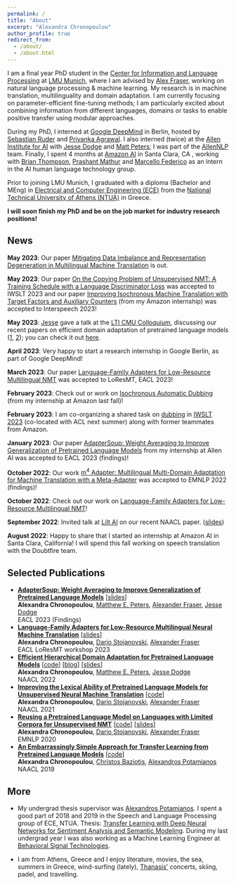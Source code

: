 ```yaml
---
permalink: /
title: "About"
excerpt: "Alexandra Chronopoulou"
author_profile: true
redirect_from: 
  - /about/
  - /about.html
---
```



I am a final year PhD student in the [Center for Information and Language Processing](https://www.cis.uni-muenchen.de/) at [LMU Munich](https://www.en.uni-muenchen.de/index.html), where I am advised by [Alex Fraser](https://www.cis.uni-muenchen.de/~fraser/), working on natural language processing & machine learning. My research is in machine translation, multilinguality and domain adaptation. I am currently focusing on parameter-efficient fine-tuning methods; I am particularly excited about combining information from different languages, domains or tasks to enable positive transfer using modular approaches.

<!-- I am currently also a research intern at [Google Deepmind](https://www.deepmind.com/) in Berlin, hosted by [Sebastian Ruder](https://www.ruder.io/) and [Priyanka Agrawal](https://sites.google.com/site/priyankaagr17). -->

During my PhD, I interned at [Google DeepΜind](https://www.deepmind.com/) in Berlin, hosted by [Sebastian Ruder](https://www.ruder.io/) and [Priyanka Agrawal](https://sites.google.com/site/priyankaagr17). I also interned (twice) at the [Allen Institute for AI](https://allenai.org/) with [Jesse Dodge](https://jessedodge.github.io/) and [Matt Peters](https://scholar.google.com/citations?user=K5nCPZwAAAAJ&hl=en); I was part of the [AllenNLP](https://allenai.org/allennlp) team. Finally, I spent 4 months at [Amazon AI](https://aws.amazon.com/machine-learning/) in Santa Clara, CA , working with [Brian Thompson](https://thompsonb.github.io/), [Prashant Mathur](http://mtresearcher.github.io/) and [Marcello Federico](https://www.marcellofederico.net) as an intern in the AI human language technology group.


Prior to joining LMU Munich, I graduated with a diploma (Bachelor and MEng) in [Electrical and Computer Engineering (ECE)](https://www.ece.ntua.gr/en) from the [National Technical University of Athens (NTUA)](https://www.ntua.gr/en/) in Greece. 


<b>I will soon finish my PhD and be on the job market for industry research positions!</b>


 <h2>News</h2>
  

 <b>May 2023</b>: Our paper [Mitigating Data Imbalance and Representation Degeneration in Multilingual Machine Translation](https://arxiv.org/pdf/2305.12786.pdf) is out.

 <b>May 2023</b>: Our paper [On the Copying Problem of Unsupervised NMT: A Training Schedule with a Language Discriminator Loss](https://aclanthology.org/2023.iwslt-1.48.pdf) was accepted to IWSLT 2023 and our paper [Improving Isochronous Machine Translation with Target Factors and Auxiliary Counters](https://www.isca-speech.org/archive/pdfs/interspeech_2023/pal23_interspeech.pdf) (from my Amazon internship) was accepted to Interspeech 2023!

  <b>May 2023</b>: [Jesse](https://jessedodge.github.io/) gave a talk at the [LTI CMU Colloquium](https://lti.cs.cmu.edu/lti-colloquium), discussing our recent papers on efficient domain adaptation of pretrained language models ([1](https://aclanthology.org/2022.naacl-main.96.pdf), [2](https://aclanthology.org/2023.findings-eacl.153.pdf)); you can check it out [here](https://youtu.be/ZFqm7NnRAe0).

  <b>April 2023</b>: Very happy to start a research internship in Google Berlin, as part of Google DeepMind!

 <b>March 2023</b>: Our paper [Language-Family Adapters for Low-Resource Multilingual NMT](https://aclanthology.org/2023.loresmt-1.5.pdf) was accepted to LoResMT, EACL 2023!

 <b>February 2023</b>: Check out or work on [Isochronous Automatic Dubbing](https://arxiv.org/pdf/2302.12979.pdf) (from my internship at Amazon last fall)!

<b>February 2023</b>: I am co-organizing a shared task on [dubbing](https://iwslt.org/2023/dubbing) in [IWSLT 2023](https://iwslt.org/2023/) (co-located with ACL next summer) along with former teammates from Amazon.

<b>January 2023</b>: Our paper [AdapterSoup: Weight Averaging to Improve Generalization of Pretrained Language Models](https://aclanthology.org/2023.loresmt-1.5.pdf) from my internship at Allen AI was accepted to EACL 2023 (findings)!


<b>October 2022</b>: Our work [m<sup>4</sup> Adapter: Multilingual Multi-Domain Adaptation for Machine Translation with a Meta-Adapter](https://aclanthology.org/2022.findings-emnlp.315.pdf) was accepted to EMNLP 2022 (findings)!

<b>October 2022</b>: Check out our work on [Language-Family Adapters for Low-Resource Multilingual NMT](https://arxiv.org/pdf/2209.15236.pdf)! 

<b>September 2022</b>: Invited talk at [Lilt AI](https://lilt.com/) on our recent NAACL paper.
([slides](https://alexandra-chron.github.io/files/hierdomadapt.pdf))

<b>August 2022</b>: Happy to share that I started an internship at Amazon AI in Santa Clara, California! I will spend this fall working on speech translation with the Doubtfire team.

<!-- <b>June 2022</b>: Invited talk at the [DG CNECT workshop](https://lr-coordination.eu/workshop4) on large language models ([slides](https://alexandra-chron.github.io/files/talk_dgcnect.pdf)). -->

<!-- <b>May 2022</b>: Excited to start another internship at Allen AI, working with Jesse Dodge and Matt Peters! -->

<!-- <b>April 2022</b>: Our paper [Efficient Hierarchical Domain Adaptation for Pretrained Language Models](https://aclanthology.org/2022.naacl-main.96.pdf) from my internship in Allen AI was accepted to NAACL 2022 (main track); I wrote a [blog post](https://blog.allenai.org/efficient-hierarchical-domain-adaptation-using-pretrained-language-models-fdd04c001230) about it, give it a read!  -->

<!-- <b>July 2021</b>: Started an internship at Allen AI, working with [Jesse Dodge](https://jessedodge.github.io/) and [Matt Peters](https://scholar.google.com/citations?user=K5nCPZwAAAAJ&hl=en)! -->

<!-- <b>March 2021</b>: 1 paper accepted at NAACL 2021: [Improving the Lexical Ability of Pretrained Language Models for Unsupervised NMT](https://www.aclweb.org/anthology/2021.naacl-main.16.pdf) (main conf.)

<b>September 2020</b>: 2 papers accepted at EMNLP 2020: [Reusing a Pretrained Language Model on Languages with Limited Corpora for Unsupervised NMT](https://aclanthology.org/2020.emnlp-main.214.pdf) (main conf.) and [Domain Adversarial Fine-Tuning as an Effective Regularizer](https://aclanthology.org/2020.findings-emnlp.278.pdf) (findings)

<b>July 2020</b>: Our system ranked first in the WMT 2020 Unsupervised Translation Shared Task (translation system between Upper Sorbian and German). <br> -->

 <h2>Selected Publications</h2>

<!-- [<a href="https://alexandra-chron.github.io/publications/">AdapterSoup: Weight Averaging to Improve Generalization of Pretrained Language Models</a>] -->

<ul class="sparse-list">
          <li>
          <b><a  href="https://aclanthology.org/2023.findings-eacl.153.pdf">AdapterSoup: Weight Averaging to Improve Generalization of Pretrained Language Models</a></b> [<a href="https://alexandra-chron.github.io/files/adaptersoup.pdf" class="link-in-list">slides</a>] <br/> 
          <b>Alexandra Chronopoulou</b>, <a href="https://scholar.google.com/citations?user=K5nCPZwAAAAJ&hl=en">Matthew E. Peters</a>, <a href="https://www.cis.uni-muenchen.de/~fraser/">Alexander Fraser</a>, <a href="https://jessedodge.github.io/">Jesse Dodge</a> <br/>
          EACL 2023 (Findings)<br/>
        </li>
         <li>
          <b><a href="https://aclanthology.org/2023.loresmt-1.5.pdf">Language-Family Adapters for Low-Resource Multilingual Neural Machine Translation</a></b> [<a href="https://alexandra-chron.github.io/files/langfam_adapters.pdf" class="link-in-list">slides</a>] <br/>
          <b>Alexandra Chronopoulou</b>, <a href="https://www.cis.lmu.de/~dario/">Dario Stojanovski</a>, <a href="https://www.cis.uni-muenchen.de/~fraser/">Alexander Fraser</a> <br/>
          EACL LoResMT workshop 2023 <br/>
          </li>
            <li>
           <b><a  href="https://aclanthology.org/2022.naacl-main.96.pdf">Efficient Hierarchical Domain Adaptation for Pretrained Language Models</a></b>          
          [<a href="https://github.com/alexandra-chron/hierarchical-domain-adaptation" class="link-in-list">code</a>]
          [<a href="https://blog.allenai.org/efficient-hierarchical-domain-adaptation-using-pretrained-language-models-fdd04c001230">blog</a>]
          [<a href="https://alexandra-chron.github.io/files/eff_hier_dom_adapt.pdf" class="link-in-list">slides</a>] <br/>
          <b>Alexandra Chronopoulou</b>, <a href="https://scholar.google.com/citations?user=K5nCPZwAAAAJ&hl=en">Matthew E. Peters</a>, <a href="https://jessedodge.github.io/">Jesse Dodge</a> <br/>
          NAACL 2022<br/>
          <!-- [<a href="https://aclanthology.org/2022.naacl-main.96.pdf">paper</a>] -->
        </li>
          <li>
          <b><a href="https://aclanthology.org/2021.naacl-main.16.pdf">Improving the Lexical Ability of Pretrained Language Models for Unsupervised Neural Machine Translation</a></b>
          [<a href="https://github.com/alexandra-chron/lexical_xlm_relm" class="link-in-list">code</a>] <br/>
          <b>Alexandra Chronopoulou</b>, <a href="https://www.cis.lmu.de/~dario/">Dario Stojanovski</a>, <a href="https://www.cis.uni-muenchen.de/~fraser/">Alexander Fraser</a> <br/>
          NAACL 2021<br/>
          <!-- [<a href="https://www.aclweb.org/anthology/2021.naacl-main.16.pdf">paper</a>] -->
        </li>
        <li>
          <b><a href="https://aclanthology.org/2020.emnlp-main.214.pdf">Reusing a Pretrained Language Model on Languages with Limited Corpora for Unsupervised NMT</a></b>         [<a href="https://github.com/alexandra-chron/relm_unmt">code</a>]
          [<a href="https://alexandra-chron.github.io/files/relm.pdf" class="link-in-list">slides</a>]<br/>
          <b>Alexandra Chronopoulou</b>, <a href="https://www.cis.lmu.de/~dario/">Dario Stojanovski</a>, <a href="https://www.cis.uni-muenchen.de/~fraser/">Alexander Fraser</a> <br/>
          EMNLP 2020 <br/>
          <!-- [<a href="https://www.aclweb.org/anthology/2020.emnlp-main.214.pdf" class="link-in-list">paper</a>] -->
        </li>
        <li>
          <b><a href="https://www.aclweb.org/anthology/N19-1213.pdf">An Embarrassingly Simple Approach for Transfer Learning from Pretrained Language Models</a></b>  [<a href="https://github.com/alexandra-chron/siatl" class="link-in-list">code</a>] <br/>
          <b>Alexandra Chronopoulou</b>, <a href="https://cbaziotis.github.io/">Christos Baziotis</a>, <a href="https://slp-ntua.github.io/potam/">Alexandros Potamianos</a> <br/>
          NAACL 2019<br/>
          <!-- [<a href="https://www.aclweb.org/anthology/N19-1213.pdf" class="link-in-list">paper</a>] -->
        </li>

</ul>


 <h2>More</h2>

- My undergrad thesis supervisor was [Alexandros Potamianos](https://slp-ntua.github.io/potam/). I spent a good part of 2018 and 2019 in the Speech and Language Processing group of ECE, NTUA. Thesis: [Transfer Learning with Deep Neural Networks for Sentiment Analysis and Semantic Modeling](https://alexandra-chron.github.io/files/thesis_achronopoulou.pdf). During my last undergrad year I was also working as a Machine Learning Engineer at [Behavioral Signal Technologies](https://behavioralsignals.com/). 

- I am from Athens, Greece and I enjoy literature, movies, the sea, summers in Greece, wind-surfing (lately), [Thanasis'](https://www.youtube.com/channel/UC4tLNPEm2HYi2UG7z78MfsQ) concerts, skiing, padel, and travelling. 
